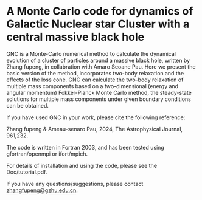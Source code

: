 # A Monte Carlo code for dynamics of Galactic Nuclear star Cluster with a central massive black hole

  GNC is a Monte-Carlo numerical method to calculate the dynamical evolution of a cluster of particles around a massive black hole, written by Zhang fupeng, in collabration with Amaro Seoane Pau. Here we present the basic version of the method, incorporates two-body relaxation and the effects of the loss cone. GNC can calculate the two-body relaxation of multiple mass components based on a two-dimensional (energy and angular momentum) Fokker-Planck Monte Carlo method, the steady-state solutions for multiple mass components under given boundary conditions can be obtained. 

  If you have used GNC in your work, please cite the following reference: 

  Zhang fupeng & Ameau-senaro Pau, 2024, The Astrophysical Journal, 961,232.
 
  The code is written in Fortran 2003, and has been tested using gfortran/openmpi or ifort/mpich.
 
  For details of installation and using the code, please see the Doc/tutorial.pdf.

  If you have any questions/suggestions, please contact zhangfupeng@gzhu.edu.cn.

  
